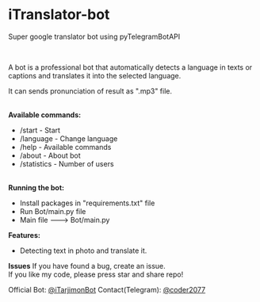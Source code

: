 <h1>iTranslator-bot</h1>

<p>Super google translator bot using pyTelegramBotAPI</p>
<br/>
<p>A bot is a professional bot that automatically detects a language in texts or captions and translates it into the selected language.</p>
<p>It can sends pronunciation of result as ".mp3" file.</p>
<br/>
<b>Available commands:</b>
<ul>
    <li>/start - Start</li>
    <li>/language - Change language</li>
    <li>/help - Available commands</li>
    <li>/about - About bot</li>
    <li>/statistics - Number of users</li>
  </ul>
<br/>
<b>Running the bot:</b>
<ul>
    <li>Install packages in "requirements.txt" file</li>
    <li>Run Bot/main.py file</li>
    <li>Main file ---> Bot/main.py</li>
</ul>

<b>Features:</b>
<ul>
    <li>Detecting text in photo and translate it.</li>
</ul>

<b>Issues</b>
If you have found a bug, create an issue.
<br/>
If you like my code, please press star and share repo!<br/>

Official Bot: <a href="https://t.me/iTarjimonBot">@iTarjimonBot</a>
Contact(Telegram): <a href="https://t.me/coder2077">@coder2077</a>
